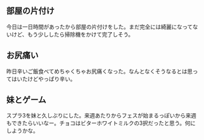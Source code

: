 ## 部屋の片付け

今日は一日時間があったから部屋の片付けをした。まだ完全には綺麗になってないけど、もう少ししたら掃除機をかけて完了しそう。

## お尻痛い

昨日辛いご飯食べてめちゃくちゃお尻痛くなった。なんとなくそうなるとは思ってはいたけどやっぱり辛い。

## 妹とゲーム

スプラ3を妹と久しぶりにした。来週あたりからフェスが始まるっぽいから来週もできたらいいなー。チョコはビターホワイトミルクの3択だったと思う。何にしようかな。
